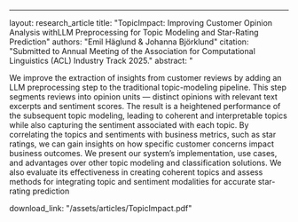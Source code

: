 ---
layout: research_article
title: "TopicImpact: Improving Customer Opinion Analysis withLLM Preprocessing for Topic Modeling and Star-Rating Prediction"
authors: "Emil Häglund & Johanna Björklund"
citation: "Submitted to Annual Meeting of the Association for Computational Linguistics (ACL) Industry Track 2025."
abstract: "

We improve the extraction of insights from customer reviews by adding an LLM preprocessing step to the traditional topic-modeling pipeline. This step segments reviews into opinion units — distinct opinions with relevant text excerpts and sentiment scores. The result is a heightened performance of the subsequent topic modeling, leading to coherent and interpretable topics while also capturing the sentiment associated with each topic. By correlating the topics and sentiments with business metrics, such as star ratings, we can gain insights on how specific customer concerns impact business outcomes. We present our system’s implementation, use cases, and advantages over other topic modeling and classification solutions. We also evaluate its effectiveness in creating coherent topics and assess methods for integrating topic and sentiment modalities for accurate star-rating prediction

download_link: "/assets/articles/TopicImpact.pdf"
